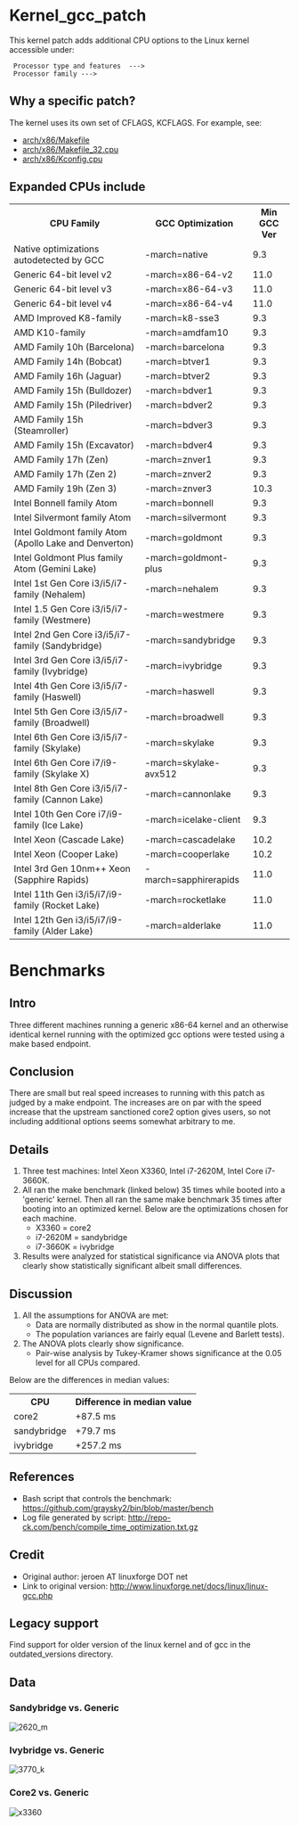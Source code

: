# Kernel_gcc_patch

This kernel patch adds additional CPU options to the Linux kernel accessible under:
```
 Processor type and features  --->
 Processor family --->
```
## Why a specific patch?
The kernel uses its own set of CFLAGS, KCFLAGS. For example, see:
* [arch/x86/Makefile](https://github.com/torvalds/linux/blob/master/arch/x86/Makefile)
* [arch/x86/Makefile_32.cpu](https://github.com/torvalds/linux/blob/master/arch/x86/Makefile_32.cpu)
* [arch/x86/Kconfig.cpu](https://github.com/torvalds/linux/blob/master/arch/x86/Kconfig.cpu)

## Expanded CPUs include
<table>
  <tr>
    <th>CPU Family</th>
    <th>GCC Optimization</th>
    <th>Min GCC Ver</th>
  </tr>
  <tr>
    <td>Native optimizations autodetected by GCC</td>
    <td>-march=native</td>
    <td>9.3</td>
  </tr>
  <tr>
    <td>Generic 64-bit level v2</td>
    <td>-march=x86-64-v2</td>
    <td>11.0</td>
  </tr>
  <tr>
    <td>Generic 64-bit level v3</td>
    <td>-march=x86-64-v3</td>
    <td>11.0</td>
  </tr>
  <tr>
    <td>Generic 64-bit level v4</td>
    <td>-march=x86-64-v4</td>
    <td>11.0</td>
  </tr>
  <tr>
    <td>AMD Improved K8-family</td>
    <td>-march=k8-sse3</td>
    <td>9.3</td>
  </tr>
  <tr>
    <td>AMD K10-family</td>
    <td>-march=amdfam10</td>
    <td>9.3</td>
  </tr>
  <tr>
    <td>AMD Family 10h (Barcelona)</td>
    <td>-march=barcelona</td>
    <td>9.3</td>
  </tr>
  <tr>
    <td>AMD Family 14h (Bobcat)</td>
    <td>-march=btver1</td>
    <td>9.3</td>
  </tr>
  <tr>
    <td>AMD Family 16h (Jaguar)</td>
    <td>-march=btver2</td>
    <td>9.3</td>
  </tr>
  <tr>
    <td>AMD Family 15h (Bulldozer)</td>
    <td>-march=bdver1</td>
    <td>9.3</td>
  </tr>
  <tr>
    <td>AMD Family 15h (Piledriver)</td>
    <td>-march=bdver2</td>
    <td>9.3</td>
  </tr>
  <tr>
    <td>AMD Family 15h (Steamroller)</td>
    <td>-march=bdver3</td>
    <td>9.3</td>
  </tr>
  <tr>
    <td>AMD Family 15h (Excavator)</td>
    <td>-march=bdver4</td>
    <td>9.3</td>
  </tr>
  <tr>
    <td>AMD Family 17h (Zen)</td>
    <td>-march=znver1</td>
    <td>9.3</td>
  </tr>
  <tr>
    <td>AMD Family 17h (Zen 2)</td>
    <td>-march=znver2</td>
    <td>9.3</td>
  </tr>
  <tr>
    <td>AMD Family 19h (Zen 3)</td>
    <td>-march=znver3</td>
    <td>10.3</td>
  </tr>
  <tr>
    <td>Intel Bonnell family Atom</td>
    <td>-march=bonnell</td>
    <td>9.3</td>
  </tr>
  <tr>
    <td>Intel Silvermont family Atom</td>
    <td>-march=silvermont</td>
    <td>9.3</td>
  </tr>
  <tr>
    <td>Intel Goldmont family Atom (Apollo Lake and Denverton)</td>
    <td>-march=goldmont</td>
    <td>9.3</td>
  </tr>
  <tr>
    <td>Intel Goldmont Plus family Atom (Gemini Lake)</td>
    <td>-march=goldmont-plus</td>
    <td>9.3</td>
  </tr>
  <tr>
    <td>Intel 1st Gen Core i3/i5/i7-family (Nehalem)</td>
    <td>-march=nehalem</td>
    <td>9.3</td>
  </tr>
  <tr>
    <td>Intel 1.5 Gen Core i3/i5/i7-family (Westmere)</td>
    <td>-march=westmere</td>
    <td>9.3</td>
  </tr>
  <tr>
    <td>Intel 2nd Gen Core i3/i5/i7-family (Sandybridge)</td>
    <td>-march=sandybridge</td>
    <td>9.3</td>
  </tr>
  <tr>
    <td>Intel 3rd Gen Core i3/i5/i7-family (Ivybridge)</td>
    <td>-march=ivybridge</td>
    <td>9.3</td>
  </tr>
  <tr>
    <td>Intel 4th Gen Core i3/i5/i7-family (Haswell)</td>
    <td>-march=haswell</td>
    <td>9.3</td>
  </tr>
  <tr>
    <td>Intel 5th Gen Core i3/i5/i7-family (Broadwell)</td>
    <td>-march=broadwell</td>
    <td>9.3</td>
  </tr>
  <tr>
    <td>Intel 6th Gen Core i3/i5/i7-family (Skylake)</td>
    <td>-march=skylake</td>
    <td>9.3</td>
  </tr>
  <tr>
    <td>Intel 6th Gen Core i7/i9-family (Skylake X)</td>
    <td>-march=skylake-avx512</td>
    <td>9.3</td>
  </tr>
  <tr>
    <td>Intel 8th Gen Core i3/i5/i7-family (Cannon Lake)</td>
    <td>-march=cannonlake</td>
    <td>9.3</td>
  </tr>
  <tr>
    <td>Intel 10th Gen Core i7/i9-family (Ice Lake)</td>
    <td>-march=icelake-client</td>
    <td>9.3</td>
  </tr>
  <tr>
    <td>Intel Xeon (Cascade Lake)</td>
    <td>-march=cascadelake</td>
    <td>10.2</td>
  </tr>
  <tr>
    <td>Intel Xeon (Cooper Lake)</td>
    <td>-march=cooperlake</td>
    <td>10.2</td>
  </tr>
  <tr>
    <td>Intel 3rd Gen 10nm++ Xeon (Sapphire Rapids)</td>
    <td>-march=sapphirerapids</td>
    <td>11.0</td>
  </tr>
  <tr>
    <td>Intel 11th Gen i3/i5/i7/i9-family (Rocket Lake)</td>
    <td>-march=rocketlake</td>
    <td>11.0</td>
  </tr>
  <tr>
    <td>Intel 12th Gen i3/i5/i7/i9-family (Alder Lake)</td>
    <td>-march=alderlake</td>
    <td>11.0</td>
  </tr>
</table>

# Benchmarks
## Intro
Three different machines running a generic x86-64 kernel and an otherwise identical kernel running with the optimized gcc options were tested using a make based endpoint.

## Conclusion
There are small but real speed increases to running with this patch as judged by a make endpoint. The increases are on par with the speed increase that the upstream sanctioned core2 option gives users, so not including additional options seems somewhat arbitrary to me.

## Details
1. Three test machines: Intel Xeon X3360, Intel i7-2620M, Intel Core i7-3660K.
2. All ran the make benchmark (linked below) 35 times while booted into a 'generic' kernel. Then all ran the same make benchmark 35 times after booting into an optimized kernel. Below are the optimizations chosen for each machine.
	* X3360 = core2
	* i7-2620M = sandybridge
	* i7-3660K = ivybridge
3. Results were analyzed for statistical significance via ANOVA plots that clearly show statistically significant albeit small differences.

## Discussion
1. All the assumptions for ANOVA are met:
	* Data are normally distributed as show in the normal quantile plots.
	* The population variances are fairly equal (Levene and Barlett tests).
2. The ANOVA plots clearly show significance.
	* Pair-wise analysis by Tukey-Kramer shows significance at the 0.05 level for all CPUs compared.

Below are the differences in median values:

<table>
  <tr>
    <th>CPU</th>
    <th>Difference in median value</th>
  </tr>
  <tr>
    <td>core2</td>
    <td>+87.5 ms</td>
  </tr>
  <tr>
    <td>sandybridge</td>
    <td>+79.7 ms</td>
  </tr>
  <tr>
    <td>ivybridge</td>
    <td>+257.2 ms</td>
  </tr>
</table>

## References
* Bash script that controls the benchmark: https://github.com/graysky2/bin/blob/master/bench
* Log file generated by script: http://repo-ck.com/bench/compile_time_optimization.txt.gz

## Credit
* Original author: jeroen AT linuxforge DOT net
* Link to original version: http://www.linuxforge.net/docs/linux/linux-gcc.php

## Legacy support
Find support for older version of the linux kernel and of gcc in the outdated_versions directory.

## Data
### Sandybridge vs. Generic
![2620_m](https://user-images.githubusercontent.com/534822/39409974-d2d88a40-4bbd-11e8-9375-ce3aba6113dc.png)

### Ivybridge vs. Generic
![3770_k](https://user-images.githubusercontent.com/534822/39409975-d2e90280-4bbd-11e8-9835-8a005933dcfc.png)

### Core2 vs. Generic
![x3360](https://user-images.githubusercontent.com/534822/39409976-d2fa28ee-4bbd-11e8-957a-ff46ba6f4ffa.png)
